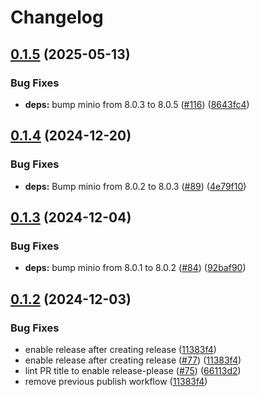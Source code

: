 # Changelog

## [0.1.5](https://github.com/cedricziel/n8n-nodes-minio/compare/v0.1.4...v0.1.5) (2025-05-13)


### Bug Fixes

* **deps:** bump minio from 8.0.3 to 8.0.5 ([#116](https://github.com/cedricziel/n8n-nodes-minio/issues/116)) ([8643fc4](https://github.com/cedricziel/n8n-nodes-minio/commit/8643fc4c10a802b59551424e32898e1f5a6ceace))

## [0.1.4](https://github.com/cedricziel/n8n-nodes-minio/compare/v0.1.3...v0.1.4) (2024-12-20)


### Bug Fixes

* **deps:** Bump minio from 8.0.2 to 8.0.3 ([#89](https://github.com/cedricziel/n8n-nodes-minio/issues/89)) ([4e79f10](https://github.com/cedricziel/n8n-nodes-minio/commit/4e79f105fd56dfcdd8ad12d6dce503f35d1daf4f))

## [0.1.3](https://github.com/cedricziel/n8n-nodes-minio/compare/v0.1.2...v0.1.3) (2024-12-04)


### Bug Fixes

* **deps:** bump minio from 8.0.1 to 8.0.2 ([#84](https://github.com/cedricziel/n8n-nodes-minio/issues/84)) ([92baf90](https://github.com/cedricziel/n8n-nodes-minio/commit/92baf90ec89666538356e05f841333923d2033cb))

## [0.1.2](https://github.com/cedricziel/n8n-nodes-minio/compare/0.1.1...v0.1.2) (2024-12-03)


### Bug Fixes

* enable release after creating release ([11383f4](https://github.com/cedricziel/n8n-nodes-minio/commit/11383f4ade18c7925a9b3733a66855dc57f387b7))
* enable release after creating release ([#77](https://github.com/cedricziel/n8n-nodes-minio/issues/77)) ([11383f4](https://github.com/cedricziel/n8n-nodes-minio/commit/11383f4ade18c7925a9b3733a66855dc57f387b7))
* lint PR title to enable release-please ([#75](https://github.com/cedricziel/n8n-nodes-minio/issues/75)) ([66113d2](https://github.com/cedricziel/n8n-nodes-minio/commit/66113d2b7937fb8f6d88566d9637d59548f6f26b))
* remove previous publish workflow ([11383f4](https://github.com/cedricziel/n8n-nodes-minio/commit/11383f4ade18c7925a9b3733a66855dc57f387b7))
